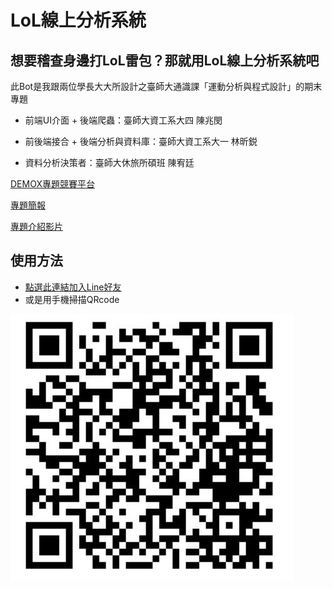 # LoL線上分析系統

想要稽查身邊打LoL雷包？那就用LoL線上分析系統吧
---------------------------------------------------
此Bot是我跟兩位學長大大所設計之臺師大通識課「運動分析與程式設計」的期末專題

- 前端UI介面 + 後端爬蟲：臺師大資工系大四 陳兆閔

- 前後端接合 + 後端分析與資料庫：臺師大資工系大一 林昕鋭

- 資料分析決策者：臺師大休旅所碩班 陳宥廷

[DEMOX專題競賽平台](https://demox.tw/idea/detail/?id=478)

[專題簡報](https://github.com/rrr20020910/LoL-helper-linebot/blob/main/docs/report.pdf)

[專題介紹影片](https://youtu.be/nbrsOrpQUOs)

## 使用方法
* [點選此連結加入Line好友](https://line.me/R/ti/p/%40631tusar)
* 或是用手機掃描QRcode

![QRcode](https://github.com/rrr20020910/LoL-helper-linebot/blob/main/assets/images/qrcode.jpg?raw=true)